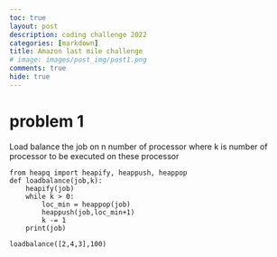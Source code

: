 ```yaml
---
toc: true
layout: post
description: coding challenge 2022
categories: [markdown]
title: Amazon last mile challenge
# image: images/post_img/post1.png
comments: true 
hide: true
---
```


# problem 1

Load balance the job on n number of processor where k is number of processor to be executed on these processor 

```
from heapq import heapify, heappush, heappop
def loadbalance(job,k):
    heapify(job)
    while k > 0:
        loc_min = heappop(job)
        heappush(job,loc_min+1)
        k -= 1
    print(job)

loadbalance([2,4,3],100)
```

